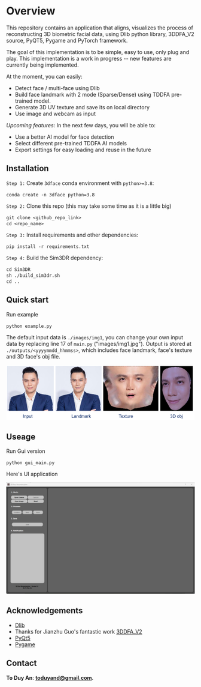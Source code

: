 # Overview
This repository contains an application that aligns, visualizes the process of reconstructing 3D biometric facial data, using Dlib python library, 3DDFA_V2 source, PyQT5, Pygame and PyTorch framework.

The goal of this implementation is to be simple, easy to use, only plug and play. This implementation is a work in progress -- new features are currently being implemented.

At the moment, you can easily:
 * Detect face / multi-face using Dlib
 * Build face landmark with 2 mode (Sparse/Dense) using TDDFA pre-trained model.
 * Generate 3D UV texture and save its on local directory 
 * Use image and webcam as input 

_Upcoming features_: In the next few days, you will be able to:
 * Use a better AI model for face detection
 * Select different pre-trained TDDFA AI models
 * Export settings for easy loading and reuse in the future

## Installation
`Step 1:` Create `3dface` conda environment with `python>=3.8`:
```
conda create -n 3dface python=3.8
```

`Step 2:` Clone this repo (this may take some time as it is a little big)
```
git clone <github_repo_link>
cd <repo_name>
```

`Step 3:` Install requirements and other dependencies:
```
pip install -r requirements.txt
```

`Step 4:` Build the Sim3DR dependency:
```
cd Sim3DR
sh ./build_sim3dr.sh
cd ..
```

## Quick start
Run example 
```
python example.py
```
The default input data is `./images/img1`, you can change your own input data by replacing line 17 of `main.py` ("images/img1.jpg").
Output is stored at `./outputs/<yyyymmdd_hhmmss>`, which includes face landmark, face's texture and 3D face's obj file.
<p align="center">
  <img src="imgs/landmark_vertex_obj.PNG" alt="samples" width="800px">
</p>

## Useage
Run Gui version
```
python gui_main.py
```
Here's UI application
<p align="center">
  <img src="imgs/UI_Apps.jpg" alt="samples" width="800px">
</p>

## Acknowledgements
* [Dlib](https://github.com/davisking/dlib)
* Thanks for Jianzhu Guo's fantastic work [3DDFA_V2](https://github.com/cleardusk/3DDFA_V2)
* [PyQt5](https://www.riverbankcomputing.com/software/pyqt/)
* [Pygame](https://github.com/pygame/pygame)

## Contact
**To Duy An**: **toduyand@gmail.com**.
